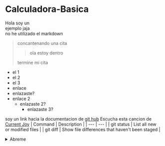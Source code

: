 # Calculadora-Basica
Hola soy un   
ejemplo 
jaja   
no he utilizado el 
markdown

>concantenando una cita  
>
>> ola estoy dentro  
>
> termine mi cita
- el 1
- el 2
- el 3
- enlace    
- enlazaste?
- enlace 2
    - enlazaste 2?
        - enlazaste 3?  

soy un link hacia la documentacion de [git hub](https://docs.github.com/es/get-started/writing-on-github/getting-started-with-writing-and-formatting-on-github/basic-writing-and-formatting-syntax#quoting-text)
Escucha esta cancion de  [Current Joy](https://www.youtube.com/watch?v=n1h1AOeVQ38)
| Command | Description |
| --- | --- |
| git status | List all new or modified files |
| git diff | Show file differences that haven't been staged |
<details><summary>Abreme</summary>
<p>

#### We can hide anything, even code!
ola soy un parrafo 🥑
```java
   System.out.println("Hello World");
```

</p>
</details>

